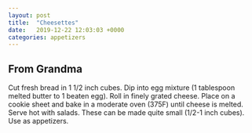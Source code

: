 ```yaml
---
layout: post
title:  "Cheesettes"
date:   2019-12-22 12:03:03 +0000
categories: appetizers
---
```


## From Grandma

Cut fresh bread in 1 1/2 inch cubes. Dip into egg mixture (1 tablespoon melted butter to 1 beaten egg). Roll in finely grated cheese. Place on a cookie sheet and bake in a moderate oven (375F) until cheese is melted. Serve hot with salads. These can be made quite small (1/2-1 inch cubes). Use as appetizers.
